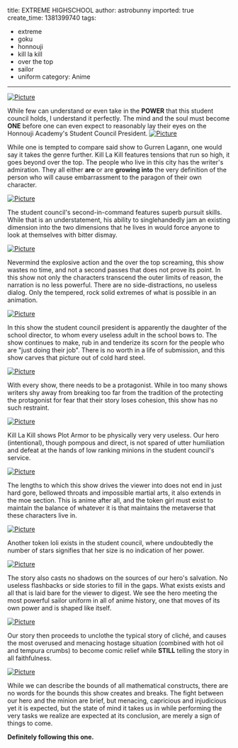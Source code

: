 title: EXTREME HIGHSCHOOL
author: astrobunny
imported: true
create_time: 1381399740
tags:
- extreme
- goku
- honnouji
- kill la kill
- over the top
- sailor
- uniform
category: Anime
---
 [![](wp-uploads/2013/10/wpid-HorribleSubs-Kill-la-Kill-01-720p_16-500x281.jpg "Picture")](/images/wp-uploads/2013/10/wpid-HorribleSubs-Kill-la-Kill-01-720p_16.jpg)  
  
While few can understand or even take in the **POWER** that this student council holds, I understand it perfectly. The mind and the soul must become **ONE** before one can even expect to reasonably lay their eyes on the Honnouji Academy's Student Council President.<!--more--> [![](wp-uploads/2013/10/wpid-HorribleSubs-Kill-la-Kill-01-720p_0-500x281.jpg "Picture")](/images/wp-uploads/2013/10/wpid-HorribleSubs-Kill-la-Kill-01-720p_0.jpg)  
  
While one is tempted to compare said show to Gurren Lagann, one would say it takes the genre further. Kill La Kill features tensions that run so high, it goes beyond over the top. The people who live in this city has the writer's admiration. They all either **are** or are **growing into** the very definition of the person who will cause embarrassment to the paragon of their own character.  
  
 [![](wp-uploads/2013/10/wpid-HorribleSubs-Kill-la-Kill-01-720p_1-500x281.jpg "Picture")](/images/wp-uploads/2013/10/wpid-HorribleSubs-Kill-la-Kill-01-720p_1.jpg)  
  
The student council's second-in-command features superb pursuit skills. While that is an understatement, his ability to singlehandedly jam an existing dimension into the two dimensions that he lives in would force anyone to look at themselves with bitter dismay.  
  
 [![](wp-uploads/2013/10/wpid-HorribleSubs-Kill-la-Kill-01-720p_2-500x281.jpg "Picture")](/images/wp-uploads/2013/10/wpid-HorribleSubs-Kill-la-Kill-01-720p_2.jpg)  
  
Nevermind the explosive action and the over the top screaming, this show wastes no time, and not a second passes that does not prove its point. In this show not only the characters transcend the outer limits of reason, the narration is no less powerful. There are no side-distractions, no useless dialog. Only the tempered, rock solid extremes of what is possible in an animation.  
  
 [![](wp-uploads/2013/10/wpid-HorribleSubs-Kill-la-Kill-01-720p_3-500x281.jpg "Picture")](/images/wp-uploads/2013/10/wpid-HorribleSubs-Kill-la-Kill-01-720p_3.jpg)  
  
In this show the student council president is apparently the daughter of the school director, to whom every useless adult in the school bows to. The show continues to make, rub in and tenderize its scorn for the people who are "just doing their job". There is no worth in a life of submission, and this show carves that picture out of cold hard steel.  
  
 [![](wp-uploads/2013/10/wpid-HorribleSubs-Kill-la-Kill-01-720p_4-500x281.jpg "Picture")](/images/wp-uploads/2013/10/wpid-HorribleSubs-Kill-la-Kill-01-720p_4.jpg)  
  
With every show, there needs to be a protagonist. While in too many shows writers shy away from breaking too far from the tradition of the protecting the protagonist for fear that their story loses cohesion, this show has no such restraint.  
  
 [![](wp-uploads/2013/10/wpid-HorribleSubs-Kill-la-Kill-01-720p_6-500x281.jpg "Picture")](/images/wp-uploads/2013/10/wpid-HorribleSubs-Kill-la-Kill-01-720p_6.jpg)  
  
Kill La Kill shows Plot Armor to be physically very very useless. Our hero (intentional), though pompous and direct, is not spared of utter humiliation and defeat at the hands of low ranking minions in the student council's service.  
  
 [![](wp-uploads/2013/10/wpid-HorribleSubs-Kill-la-Kill-01-720p_5-500x281.jpg "Picture")](/images/wp-uploads/2013/10/wpid-HorribleSubs-Kill-la-Kill-01-720p_5.jpg)  
  
The lengths to which this show drives the viewer into does not end in just hard gore, bellowed throats and impossible martial arts, it also extends in the moe section. This is anime after all, and the token girl must exist to maintain the balance of whatever it is that maintains the metaverse that these characters live in.  
  
 [![](wp-uploads/2013/10/wpid-killlakill-500x543.jpg "Picture")](/images/wp-uploads/2013/10/wpid-killlakill.jpg)  
  
Another token loli exists in the student council, where undoubtedly the number of stars signifies that her size is no indication of her power.  
  
 [![](wp-uploads/2013/10/wpid-HorribleSubs-Kill-la-Kill-01-720p_12-500x281.jpg "Picture")](/images/wp-uploads/2013/10/wpid-HorribleSubs-Kill-la-Kill-01-720p_12.jpg)  
  
The story also casts no shadows on the sources of our hero's salvation. No useless flashbacks or side stories to fill in the gaps. What exists exists and all that is laid bare for the viewer to digest. We see the hero meeting the most powerful sailor uniform in all of anime history, one that moves of its own power and is shaped like itself.  
  
 [![](wp-uploads/2013/10/wpid-HorribleSubs-Kill-la-Kill-01-720p_13-500x281.jpg "Picture")](/images/wp-uploads/2013/10/wpid-HorribleSubs-Kill-la-Kill-01-720p_13.jpg)  
  
Our story then proceeds to unclothe the typical story of cliché, and causes the most overused and menacing hostage situation (combined with hot oil and tempura crumbs) to become comic relief while **STILL** telling the story in all faithfulness.  
  
 [![](wp-uploads/2013/10/wpid-HorribleSubs-Kill-la-Kill-01-720p_14-500x281.jpg "Picture")](/images/wp-uploads/2013/10/wpid-HorribleSubs-Kill-la-Kill-01-720p_14.jpg)  
  
While we can describe the bounds of all mathematical constructs, there are no words for the bounds this show creates and breaks. The fight between our hero and the minion are brief, but menacing, capricious and injudicious yet it is expected, but the state of mind it takes us in while performing the very tasks we realize are expected at its conclusion, are merely a sign of things to come.  
  
**Definitely following this one.** 